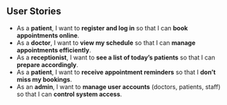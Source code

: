 ## User Stories
- As a **patient**, I want to **register and log in** so that I can **book appointments online**.
- As a **doctor**, I want to **view my schedule** so that I can **manage appointments efficiently**.
- As a **receptionist**, I want to **see a list of today’s patients** so that I can **prepare accordingly**.
- As a **patient**, I want to **receive appointment reminders** so that I **don’t miss my bookings**.
- As an **admin**, I want to **manage user accounts** (doctors, patients, staff) so that I can **control system access**.
